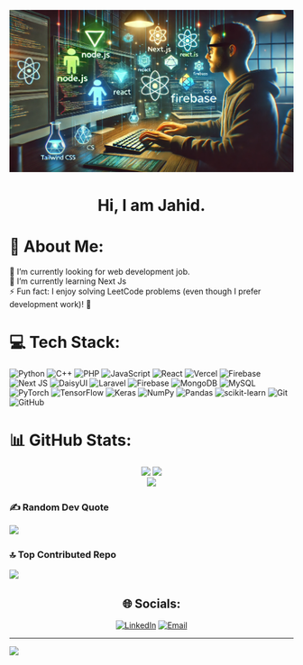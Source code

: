 ![My Profile Banner](https://raw.githubusercontent.com/jahidul39306/jahidul39306/refs/heads/main/cover.webp)

<div align="center">

# Hi, I am Jahid.

</div>

# 💫 About Me:
🔭 I’m currently looking for web development job.<br>🌱 I’m currently learning Next Js<br>⚡ Fun fact: I enjoy solving LeetCode problems (even though I prefer development work)! 🚀


# 💻 Tech Stack:
![Python](https://img.shields.io/badge/python-3670A0?style=for-the-badge&logo=python&logoColor=ffdd54) ![C++](https://img.shields.io/badge/c++-%2300599C.svg?style=for-the-badge&logo=c%2B%2B&logoColor=white) ![PHP](https://img.shields.io/badge/php-%23777BB4.svg?style=for-the-badge&logo=php&logoColor=white) ![JavaScript](https://img.shields.io/badge/javascript-%23323330.svg?style=for-the-badge&logo=javascript&logoColor=%23F7DF1E) ![React](https://img.shields.io/badge/react-%2320232a.svg?style=for-the-badge&logo=react&logoColor=%2361DAFB) ![Vercel](https://img.shields.io/badge/vercel-%23000000.svg?style=for-the-badge&logo=vercel&logoColor=white) ![Firebase](https://img.shields.io/badge/firebase-%23039BE5.svg?style=for-the-badge&logo=firebase) ![Next JS](https://img.shields.io/badge/Next-black?style=for-the-badge&logo=next.js&logoColor=white) ![DaisyUI](https://img.shields.io/badge/daisyui-5A0EF8?style=for-the-badge&logo=daisyui&logoColor=white) ![Laravel](https://img.shields.io/badge/laravel-%23FF2D20.svg?style=for-the-badge&logo=laravel&logoColor=white) ![Firebase](https://img.shields.io/badge/firebase-a08021?style=for-the-badge&logo=firebase&logoColor=ffcd34) ![MongoDB](https://img.shields.io/badge/MongoDB-%234ea94b.svg?style=for-the-badge&logo=mongodb&logoColor=white) ![MySQL](https://img.shields.io/badge/mysql-4479A1.svg?style=for-the-badge&logo=mysql&logoColor=white) ![PyTorch](https://img.shields.io/badge/PyTorch-%23EE4C2C.svg?style=for-the-badge&logo=PyTorch&logoColor=white) ![TensorFlow](https://img.shields.io/badge/TensorFlow-%23FF6F00.svg?style=for-the-badge&logo=TensorFlow&logoColor=white) ![Keras](https://img.shields.io/badge/Keras-%23D00000.svg?style=for-the-badge&logo=Keras&logoColor=white) ![NumPy](https://img.shields.io/badge/numpy-%23013243.svg?style=for-the-badge&logo=numpy&logoColor=white) ![Pandas](https://img.shields.io/badge/pandas-%23150458.svg?style=for-the-badge&logo=pandas&logoColor=white) ![scikit-learn](https://img.shields.io/badge/scikit--learn-%23F7931E.svg?style=for-the-badge&logo=scikit-learn&logoColor=white) ![Git](https://img.shields.io/badge/git-%23F05033.svg?style=for-the-badge&logo=git&logoColor=white) ![GitHub](https://img.shields.io/badge/github-%23121011.svg?style=for-the-badge&logo=github&logoColor=white)
# 📊 GitHub Stats:

<div align="center">
  <img src="https://github-readme-stats.vercel.app/api?username=jahidul39306&theme=dark&hide_border=false&include_all_commits=true&count_private=true" width="48%">
  <img src="https://github-readme-streak-stats.herokuapp.com/?user=jahidul39306&theme=dark&hide_border=false" width="48%">
  <br>
  <img src="https://github-readme-stats.vercel.app/api/top-langs/?username=jahidul39306&theme=dark&hide_border=false&include_all_commits=true&count_private=true&layout=compact" width="50%">
</div>

### ✍️ Random Dev Quote
![](https://quotes-github-readme.vercel.app/api?type=horizontal&theme=radical)

### 🔝 Top Contributed Repo
![](https://github-contributor-stats.vercel.app/api?username=jahidul39306&limit=5&theme=dark&combine_all_yearly_contributions=true)

<div align="center">

## 🌐 Socials:

[![LinkedIn](https://img.shields.io/badge/LinkedIn-%230077B5.svg?logo=linkedin&logoColor=white)](https://www.linkedin.com/in/md-jahidul-islam-noor-696949344/) 
[![Email](https://img.shields.io/badge/Email-D14836?logo=gmail&logoColor=white)](mailto:jahidulislamananto@gmail.com)

</div>

---
[![](https://visitcount.itsvg.in/api?id=jahidul39306&icon=0&color=0)](https://visitcount.itsvg.in)



<!-- Proudly created with GPRM ( https://gprm.itsvg.in ) -->
